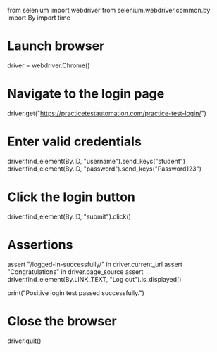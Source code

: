 from selenium import webdriver
from selenium.webdriver.common.by import By
import time

# Launch browser
driver = webdriver.Chrome()

# Navigate to the login page
driver.get("https://practicetestautomation.com/practice-test-login/")

# Enter valid credentials
driver.find_element(By.ID, "username").send_keys("student")
driver.find_element(By.ID, "password").send_keys("Password123")

# Click the login button
driver.find_element(By.ID, "submit").click()

# Assertions
assert "/logged-in-successfully/" in driver.current_url
assert "Congratulations" in driver.page_source
assert driver.find_element(By.LINK_TEXT, "Log out").is_displayed()

print("Positive login test passed successfully.")

# Close the browser
driver.quit()
